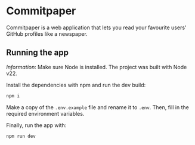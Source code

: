 # Commitpaper

Commitpaper is a web application that lets you read your favourite users' GitHub profiles like a newspaper.

## Running the app

*Information*: Make sure Node is installed. The project was built with Node v22.

Install the dependencies with npm and run the dev build:

```bash
npm i
```

Make a copy of the `.env.example` file and rename it to `.env`. Then, fill in the required environment variables.

Finally, run the app with:

```bash
npm run dev
```
